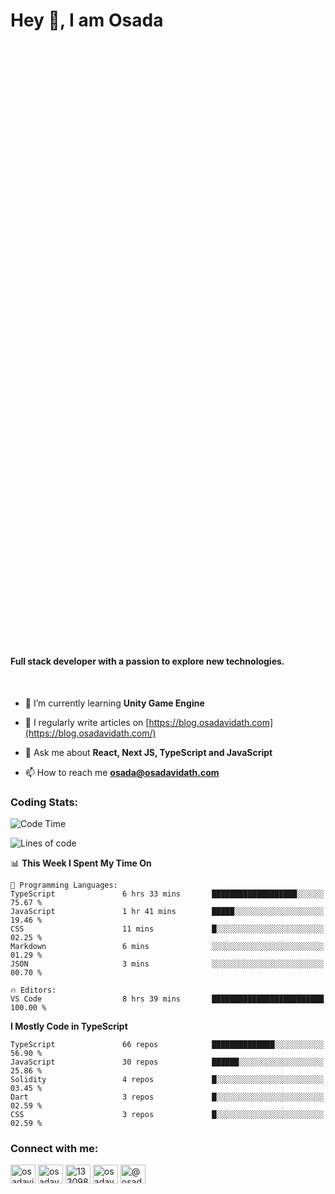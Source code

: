 <h1>Hey 👋, I am Osada</h1>
<h4 style="margin-top: 1000px;">Full stack developer with a passion to explore new technologies.</h4>

</br>

- 🌱 I’m currently learning **Unity Game Engine**

- 📝 I regularly write articles on [https://blog.osadavidath.com](https://blog.osadavidath.com/)

- 💬 Ask me about **React, Next JS, TypeScript and JavaScript**

- 📫 How to reach me **osada@osadavidath.com**

### Coding Stats: 

<!--START_SECTION:waka-->
![Code Time](http://img.shields.io/badge/Code%20Time-1%2C477%20hrs%2058%20mins-blue)

![Lines of code](https://img.shields.io/badge/From%20Hello%20World%20I%27ve%20Written-1.2%20million%20lines%20of%20code-blue)

📊 **This Week I Spent My Time On** 

```text
💬 Programming Languages: 
TypeScript               6 hrs 33 mins       ███████████████████░░░░░░   75.67 % 
JavaScript               1 hr 41 mins        █████░░░░░░░░░░░░░░░░░░░░   19.46 % 
CSS                      11 mins             █░░░░░░░░░░░░░░░░░░░░░░░░   02.25 % 
Markdown                 6 mins              ░░░░░░░░░░░░░░░░░░░░░░░░░   01.29 % 
JSON                     3 mins              ░░░░░░░░░░░░░░░░░░░░░░░░░   00.70 % 

🔥 Editors: 
VS Code                  8 hrs 39 mins       █████████████████████████   100.00 % 
```

**I Mostly Code in TypeScript** 

```text
TypeScript               66 repos            ██████████████░░░░░░░░░░░   56.90 % 
JavaScript               30 repos            ██████░░░░░░░░░░░░░░░░░░░   25.86 % 
Solidity                 4 repos             █░░░░░░░░░░░░░░░░░░░░░░░░   03.45 % 
Dart                     3 repos             █░░░░░░░░░░░░░░░░░░░░░░░░   02.59 % 
CSS                      3 repos             █░░░░░░░░░░░░░░░░░░░░░░░░   02.59 % 
```




<!--END_SECTION:waka-->

<h3 align="left">Connect with me:</h3>
<p align="left">
<a href="https://twitter.com/osadavc" target="blank"><img align="center" src="https://raw.githubusercontent.com/rahuldkjain/github-profile-readme-generator/master/src/images/icons/Social/twitter.svg" alt="osadavidath" height="30" width="40" /></a>
<a href="https://linkedin.com/in/osadavc" target="blank"><img align="center" src="https://raw.githubusercontent.com/rahuldkjain/github-profile-readme-generator/master/src/images/icons/Social/linked-in-alt.svg" alt="osadavc" height="30" width="40" /></a>
<a href="https://stackoverflow.com/users/13309879" target="blank"><img align="center" src="https://raw.githubusercontent.com/rahuldkjain/github-profile-readme-generator/master/src/images/icons/Social/stack-overflow.svg" alt="13309879" height="30" width="40" /></a>
<a href="https://instagram.com/osadavc" target="blank"><img align="center" src="https://raw.githubusercontent.com/rahuldkjain/github-profile-readme-generator/master/src/images/icons/Social/instagram.svg" alt="osadavc" height="30" width="40" /></a>
<a href="https://hashnode.com/@osadavc" target="blank"><img align="center" src="https://raw.githubusercontent.com/danielcranney/readme-generator/main/public/icons/socials/hashnode.svg" alt="@osadavc" height="30" width="40" /></a>
</p>
